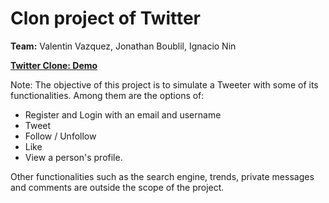 <h1>Clon project of Twitter </h1>

<strong>Team:</strong>  Valentin Vazquez, Jonathan Boublil, Ignacio Nin

<strong><a href="https://ejercicio-twitter-p13avn8nj-ijv.vercel.app/">Twitter Clone: Demo</a></strong> 

Note: 
The objective of this project is to simulate a Tweeter with some of its functionalities. Among them are the options of:
- Register and Login with an email and username
- Tweet
- Follow / Unfollow
- Like
- View a person's profile.

Other functionalities such as the search engine, trends, private messages and comments are outside the scope of the project.

